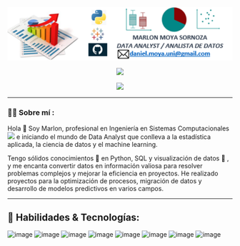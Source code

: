 <div id="header" align="center">
  <img decoding="async" src="https://github.com/Marlon3010/Marlon3010/blob/main/fondo.png" width="800"/>

  [![](https://img.shields.io/badge/LinkedIn-0077B5?style=for-the-badge&logo=linkedin&logoColor=white)](https://www.linkedin.com/in/marlon-moya-sornoza/)

  ![](https://komarev.com/ghpvc/?username=Marlon3010&color=blueviolet&style=flat-square)

</div>

---
 <div id="header" align="left">

 ### :man_technologist: Sobre mí :
 
 Hola 👋 Soy Marlon, profesional en Ingeniería en Sistemas Computacionales <img decoding="async" src="https://media.giphy.com/media/WUlplcMpOCEmTGBtBW/giphy.gif" width="30"> e iniciando el mundo de Data Analyst que conlleva a la estadística aplicada, la ciencia de datos y el machine learning.

Tengo sólidos conocimientos :muscle: en Python, SQL y visualización de datos :telescope: , y me encanta convertir datos en información valiosa para resolver problemas complejos y mejorar la eficiencia en proyectos. He realizado proyectos para la optimización de procesos, migración de datos y desarrollo de modelos predictivos en varios campos.

---
 <div id="header" align="left">
   
## 🔧 Habilidades & Tecnologías:

![image](https://github.com/user-attachments/assets/19ef6113-9133-467b-a755-736a52611e80) ![image](https://github.com/user-attachments/assets/f554c342-5a02-4657-90b5-c36d39b74c04) ![image](https://github.com/user-attachments/assets/46c473bb-0238-4936-8624-2f8814e44d44) ![image](https://github.com/user-attachments/assets/c6d83e57-e0f1-45b3-9c98-7d0521f39207) ![image](https://github.com/user-attachments/assets/c55ea622-ac7a-4ac0-915b-0de065978562) ![image](https://github.com/user-attachments/assets/6064f3a9-b612-46ec-9763-7996ea896255) ![image](https://github.com/user-attachments/assets/45ff35de-5e7f-4536-9db2-b2dc54add78e) ![image](https://github.com/user-attachments/assets/a55bb36f-2eb8-49a0-87e0-eeac39fe18bc)

